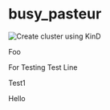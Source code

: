 # busy_pasteur

![Create cluster using KinD](https://github.com/varkanmigaris/busy_pasteur/workflows/Create%20cluster%20using%20KinD/badge.svg)

Foo

For Testing 
Test Line

Test1

Hello